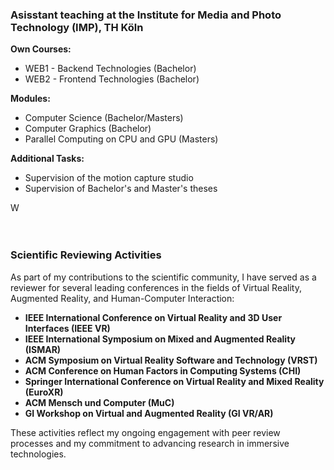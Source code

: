 ### Asisstant teaching at the Institute for Media and Photo Technology (IMP), TH Köln

**Own Courses:**

- WEB1 - Backend Technologies (Bachelor)
- WEB2 - Frontend Technologies (Bachelor)

**Modules:**

- Computer Science (Bachelor/Masters)
- Computer Graphics (Bachelor)
- Parallel Computing on CPU and GPU (Masters)

**Additional Tasks:**

- Supervision of the motion capture studio
- Supervision of Bachelor's and Master's theses

W
<br>
<br>
<br>

### Scientific Reviewing Activities

As part of my contributions to the scientific community, I have served as a reviewer for several leading conferences in the fields of Virtual Reality, Augmented Reality, and Human-Computer Interaction:

- **IEEE International Conference on Virtual Reality and 3D User Interfaces (IEEE VR)**
- **IEEE International Symposium on Mixed and Augmented Reality (ISMAR)**
- **ACM Symposium on Virtual Reality Software and Technology (VRST)**
- **ACM Conference on Human Factors in Computing Systems (CHI)**
- **Springer International Conference on Virtual Reality and Mixed Reality (EuroXR)**
- **ACM Mensch und Computer (MuC)**
- **GI Workshop on Virtual and Augmented Reality (GI VR/AR)**

These activities reflect my ongoing engagement with peer review processes and my commitment to advancing research in immersive technologies.

